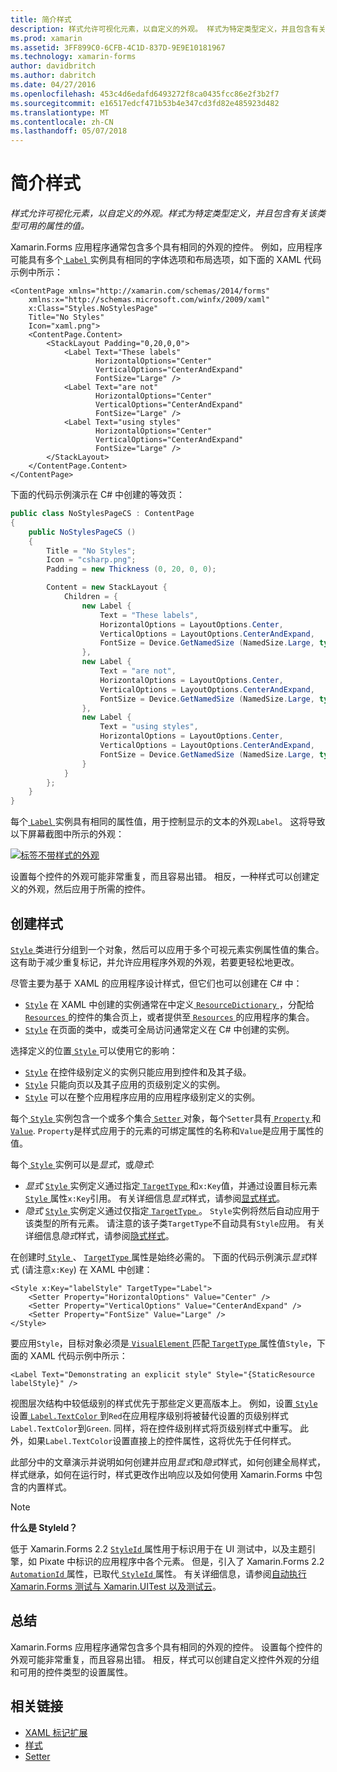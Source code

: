 ```yaml
---
title: 简介样式
description: 样式允许可视化元素，以自定义的外观。 样式为特定类型定义，并且包含有关该类型可用的属性的值。
ms.prod: xamarin
ms.assetid: 3FF899C0-6CFB-4C1D-837D-9E9E10181967
ms.technology: xamarin-forms
author: davidbritch
ms.author: dabritch
ms.date: 04/27/2016
ms.openlocfilehash: 453c4d6edafd6493272f8ca0435fcc86e2f3b2f7
ms.sourcegitcommit: e16517edcf471b53b4e347cd3fd82e485923d482
ms.translationtype: MT
ms.contentlocale: zh-CN
ms.lasthandoff: 05/07/2018
---
```

# <a name="introduction-to-styles"></a>简介样式

_样式允许可视化元素，以自定义的外观。样式为特定类型定义，并且包含有关该类型可用的属性的值。_

Xamarin.Forms 应用程序通常包含多个具有相同的外观的控件。 例如，应用程序可能具有多个[ `Label` ](https://developer.xamarin.com/api/type/Xamarin.Forms.Label/)实例具有相同的字体选项和布局选项，如下面的 XAML 代码示例中所示：

```xaml
<ContentPage xmlns="http://xamarin.com/schemas/2014/forms"
    xmlns:x="http://schemas.microsoft.com/winfx/2009/xaml"
    x:Class="Styles.NoStylesPage"
    Title="No Styles"
    Icon="xaml.png">
    <ContentPage.Content>
        <StackLayout Padding="0,20,0,0">
            <Label Text="These labels"
                   HorizontalOptions="Center"
                   VerticalOptions="CenterAndExpand"
                   FontSize="Large" />
            <Label Text="are not"
                   HorizontalOptions="Center"
                   VerticalOptions="CenterAndExpand"
                   FontSize="Large" />
            <Label Text="using styles"
                   HorizontalOptions="Center"
                   VerticalOptions="CenterAndExpand"
                   FontSize="Large" />
        </StackLayout>
    </ContentPage.Content>
</ContentPage>
```

下面的代码示例演示在 C# 中创建的等效页：

```csharp
public class NoStylesPageCS : ContentPage
{
    public NoStylesPageCS ()
    {
        Title = "No Styles";
        Icon = "csharp.png";
        Padding = new Thickness (0, 20, 0, 0);

        Content = new StackLayout {
            Children = {
                new Label {
                    Text = "These labels",
                    HorizontalOptions = LayoutOptions.Center,
                    VerticalOptions = LayoutOptions.CenterAndExpand,
                    FontSize = Device.GetNamedSize (NamedSize.Large, typeof(Label))
                },
                new Label {
                    Text = "are not",
                    HorizontalOptions = LayoutOptions.Center,
                    VerticalOptions = LayoutOptions.CenterAndExpand,
                    FontSize = Device.GetNamedSize (NamedSize.Large, typeof(Label))
                },
                new Label {
                    Text = "using styles",
                    HorizontalOptions = LayoutOptions.Center,
                    VerticalOptions = LayoutOptions.CenterAndExpand,
                    FontSize = Device.GetNamedSize (NamedSize.Large, typeof(Label))
                }
            }
        };
    }
}
```

每个[ `Label` ](https://developer.xamarin.com/api/type/Xamarin.Forms.Label/)实例具有相同的属性值，用于控制显示的文本的外观`Label`。 这将导致以下屏幕截图中所示的外观：

[![](introduction-images/no-styles.png "标签不带样式的外观")](introduction-images/no-styles-large.png#lightbox "标签不带样式的外观")

设置每个控件的外观可能非常重复，而且容易出错。 相反，一种样式可以创建定义的外观，然后应用于所需的控件。

## <a name="creating-a-style"></a>创建样式

[ `Style` ](https://developer.xamarin.com/api/type/Xamarin.Forms.Style/)类进行分组到一个对象，然后可以应用于多个可视元素实例属性值的集合。 这有助于减少重复标记，并允许应用程序外观的外观，若要更轻松地更改。

尽管主要为基于 XAML 的应用程序设计样式，但它们也可以创建在 C# 中：

- [`Style`](https://developer.xamarin.com/api/type/Xamarin.Forms.Style/) 在 XAML 中创建的实例通常在中定义[ `ResourceDictionary` ](https://developer.xamarin.com/api/type/Xamarin.Forms.ResourceDictionary/) ，分配给[ `Resources` ](https://developer.xamarin.com/api/property/Xamarin.Forms.VisualElement.Resources/)的控件的集合页上，或者提供至[ `Resources` ](https://developer.xamarin.com/api/property/Xamarin.Forms.Application.Resources/)的应用程序的集合。
- [`Style`](https://developer.xamarin.com/api/type/Xamarin.Forms.Style/) 在页面的类中，或类可全局访问通常定义在 C# 中创建的实例。

选择定义的位置[ `Style` ](https://developer.xamarin.com/api/type/Xamarin.Forms.Style/)可以使用它的影响：

- [`Style`](https://developer.xamarin.com/api/type/Xamarin.Forms.Style/) 在控件级别定义的实例只能应用到控件和及其子级。
- [`Style`](https://developer.xamarin.com/api/type/Xamarin.Forms.Style/) 只能向页以及其子应用的页级别定义的实例。
- [`Style`](https://developer.xamarin.com/api/type/Xamarin.Forms.Style/) 可以在整个应用程序应用的应用程序级别定义的实例。

每个[ `Style` ](https://developer.xamarin.com/api/type/Xamarin.Forms.Style/)实例包含一个或多个集合[ `Setter` ](https://developer.xamarin.com/api/type/Xamarin.Forms.Setter/)对象，每个`Setter`具有[ `Property` ](https://developer.xamarin.com/api/property/Xamarin.Forms.Setter.Property/)和[`Value`](https://developer.xamarin.com/api/property/Xamarin.Forms.Setter.Value/). `Property`是样式应用于的元素的可绑定属性的名称和`Value`是应用于属性的值。

每个[ `Style` ](https://developer.xamarin.com/api/type/Xamarin.Forms.Style/)实例可以是*显式*，或*隐式*:

- *显式* [ `Style` ](https://developer.xamarin.com/api/type/Xamarin.Forms.Style/)实例定义通过指定[ `TargetType` ](https://developer.xamarin.com/api/property/Xamarin.Forms.Style.TargetType/)和`x:Key`值，并通过设置目标元素[`Style` ](https://developer.xamarin.com/api/property/Xamarin.Forms.VisualElement.Style/)属性`x:Key`引用。 有关详细信息*显式*样式，请参阅[显式样式](~/xamarin-forms/user-interface/styles/explicit.md)。
- *隐式* [ `Style` ](https://developer.xamarin.com/api/type/Xamarin.Forms.Style/)实例定义通过仅指定[ `TargetType` ](https://developer.xamarin.com/api/property/Xamarin.Forms.Style.TargetType/)。 `Style`实例将然后自动应用于该类型的所有元素。 请注意的该子类`TargetType`不自动具有`Style`应用。 有关详细信息*隐式*样式，请参阅[隐式样式](~/xamarin-forms/user-interface/styles/implicit.md)。

在创建时[ `Style` ](https://developer.xamarin.com/api/type/Xamarin.Forms.Style/)、 [ `TargetType` ](https://developer.xamarin.com/api/property/Xamarin.Forms.Style.TargetType/)属性是始终必需的。 下面的代码示例演示*显式*样式 (请注意`x:Key`) 在 XAML 中创建：

```xaml
<Style x:Key="labelStyle" TargetType="Label">
    <Setter Property="HorizontalOptions" Value="Center" />
    <Setter Property="VerticalOptions" Value="CenterAndExpand" />
    <Setter Property="FontSize" Value="Large" />
</Style>
```

要应用`Style`，目标对象必须是[ `VisualElement` ](https://developer.xamarin.com/api/type/Xamarin.Forms.VisualElement/)匹配[ `TargetType` ](https://developer.xamarin.com/api/property/Xamarin.Forms.Style.TargetType/)属性值`Style`，下面的 XAML 代码示例中所示：

```xaml
<Label Text="Demonstrating an explicit style" Style="{StaticResource labelStyle}" />
```

视图层次结构中较低级别的样式优先于那些定义更高版本上。 例如，设置[ `Style` ](https://developer.xamarin.com/api/type/Xamarin.Forms.Style/)设置[ `Label.TextColor` ](https://developer.xamarin.com/api/property/Xamarin.Forms.Label.TextColor/)到`Red`在应用程序级别将被替代设置的页级别样式`Label.TextColor`到`Green`. 同样，将在控件级别样式将页级别样式中重写。 此外，如果`Label.TextColor`设置直接上的控件属性，这将优先于任何样式。

此部分中的文章演示并说明如何创建并应用*显式*和*隐式*样式，如何创建全局样式，样式继承，如何在运行时，样式更改作出响应以及如何使用 Xamarin.Forms 中包含的内置样式。

> [!NOTE]
> **什么是 StyleId？**
>
> 低于 Xamarin.Forms 2.2 [ `StyleId` ](https://developer.xamarin.com/api/property/Xamarin.Forms.Element.StyleId/)属性用于标识用于在 UI 测试中，以及主题引擎，如 Pixate 中标识的应用程序中各个元素。 但是，引入了 Xamarin.Forms 2.2 [ `AutomationId` ](https://developer.xamarin.com/api/property/Xamarin.Forms.Element.AutomationId/)属性，已取代[ `StyleId` ](https://developer.xamarin.com/api/property/Xamarin.Forms.Element.StyleId/)属性。 有关详细信息，请参阅[自动执行 Xamarin.Forms 测试与 Xamarin.UITest 以及测试云](~/xamarin-forms/deploy-test/uitest-and-test-cloud.md)。

## <a name="summary"></a>总结

Xamarin.Forms 应用程序通常包含多个具有相同的外观的控件。 设置每个控件的外观可能非常重复，而且容易出错。 相反，样式可以创建自定义控件外观的分组和可用的控件类型的设置属性。


## <a name="related-links"></a>相关链接

- [XAML 标记扩展](~/xamarin-forms/xaml/xaml-basics/xaml-markup-extensions.md)
- [样式](https://developer.xamarin.com/api/type/Xamarin.Forms.Style/)
- [Setter](https://developer.xamarin.com/api/type/Xamarin.Forms.Setter/)
